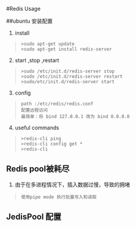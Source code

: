 #Redis Usage

##ubuntu 安装配置
1. install
>```
> >sudo apt-get update
> >sudo apt-get install redis-server
>```

2. start ,stop ,restart
>```
> >sudo /etc/init.d/redis-server stop
> >sudo /etc/init.d/redis-server restart
> >sudo/etc/init.d/redis-server start
>```

3. config
>```
>path :/etc/redis/redis.conf
>配置远程访问
>最简单：将 bind 127.0.0.1 改为 bind 0.0.0.0
>```

4. useful commands
>```
> >redis-cli ping
> >redis-cli config get *
> >redis-cli 
>```

## Redis pool被耗尽
1. 由于在多进程情况下，插入数据过慢，导致的拥堵
>```
>使用pipe mode 执行批量写入和读取
>```


## JedisPool 配置
>


